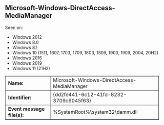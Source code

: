## Microsoft-Windows-DirectAccess-MediaManager

Seen on:
* Windows 2012
* Windows 8.0
* Windows 8.1
* Windows 10 (1511, 1607, 1703, 1709, 1803, 1809, 1903, 1909, 2004, 20H2)
* Windows 2016
* Windows 2019
* Windows 11 (21H2)

<table border="1" class="docutils">
  <tbody>
    <tr>
      <td><b>Name:</b></td>
      <td>Microsoft-Windows-DirectAccess-MediaManager</td>
    </tr>
    <tr>
      <td><b>Identifier:</b></td>
      <td>{dd2fe441-6c12-41fd-8232-3709c6045f63}</td>
    </tr>
    <tr>
      <td><b>Event message file(s):</b></td>
      <td>%SystemRoot%\system32\damm.dll</td>
    </tr>
  </tbody>
</table>

&nbsp;

